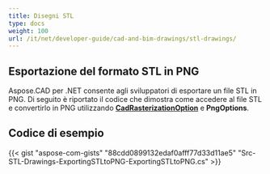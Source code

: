 ```yaml
---
title: Disegni STL
type: docs
weight: 100
url: /it/net/developer-guide/cad-and-bim-drawings/stl-drawings/
---
```


## **Esportazione del formato STL in PNG**

Aspose.CAD per .NET consente agli sviluppatori di esportare un file STL in PNG. Di seguito è riportato il codice che dimostra come accedere al file STL e convertirlo in PNG utilizzando [**CadRasterizationOption**](https://reference.aspose.com/cad/net/aspose.cad.imageoptions/cadrasterizationoptions) e **PngOptions**.

## Codice di esempio

{{< gist "aspose-com-gists" "88cdd0899132edaf0afff77d33d11ae5" "Src-STL-Drawings-ExportingSTLtoPNG-ExportingSTLtoPNG.cs" >}}
